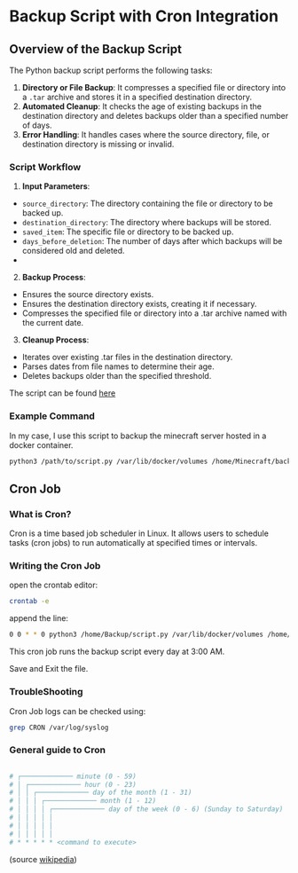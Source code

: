 # Backup Script with Cron Integration

## Overview of the Backup Script

The Python backup script performs the following tasks:

1. **Directory or File Backup**: It compresses a specified file or directory into a `.tar` archive and stores it in a specified destination directory.
2. **Automated Cleanup**: It checks the age of existing backups in the destination directory and deletes backups older than a specified number of days.
3. **Error Handling**: It handles cases where the source directory, file, or destination directory is missing or invalid.

### Script Workflow

1. **Input Parameters**:

- `source_directory`: The directory containing the file or directory to be backed up.
- `destination_directory`: The directory where backups will be stored.
- `saved_item`: The specific file or directory to be backed up.
- `days_before_deletion`: The number of days after which backups will be considered old and deleted.
-

2. **Backup Process**:

- Ensures the source directory exists.
- Ensures the destination directory exists, creating it if necessary.
- Compresses the specified file or directory into a .tar archive named with the current date.

3. **Cleanup Process**:

- Iterates over existing .tar files in the destination directory.
- Parses dates from file names to determine their age.
- Deletes backups older than the specified threshold.

The script can be found [here](https://github.com/NikEgert/Item_Backup)

### Example Command

In my case, I use this script to backup the minecraft server hosted in a docker container.

```bash
python3 /path/to/script.py /var/lib/docker/volumes /home/Minecraft/backup minecraftdata 4
```

## Cron Job

### What is Cron?

Cron is a time based job scheduler in Linux. It allows users to schedule tasks (cron jobs) to run automatically at specified times or intervals.

### Writing the Cron Job

open the crontab editor:

```bash
crontab -e
```

append the line:

```bash
0 0 * * 0 python3 /home/Backup/script.py /var/lib/docker/volumes /home/Minecraft/backup minecraftdata 4
```

This cron job runs the backup script every day at 3:00 AM.

Save and Exit the file.

### TroubleShooting

Cron Job logs can be checked using:

```bash
grep CRON /var/log/syslog
```

### General guide to Cron

```conf

# ┌───────────── minute (0 - 59)
# │ ┌───────────── hour (0 - 23)
# │ │ ┌───────────── day of the month (1 - 31)
# │ │ │ ┌───────────── month (1 - 12)
# │ │ │ │ ┌───────────── day of the week (0 - 6) (Sunday to Saturday)
# │ │ │ │ │
# │ │ │ │ │
# │ │ │ │ │
# * * * * * <command to execute>

```

(source [wikipedia](https://en.wikipedia.org/wiki/Cron))
